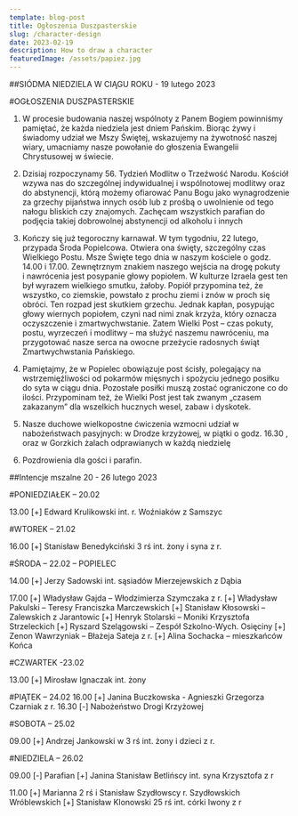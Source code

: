 ```yaml
---
template: blog-post
title: Ogłoszenia Duszpasterskie
slug: /character-design
date: 2023-02-19
description: How to draw a character
featuredImage: /assets/papiez.jpg
---
```

##SIÓDMA NIEDZIELA W CIĄGU ROKU	  - 19 lutego 2023                                         

#OGŁOSZENIA DUSZPASTERSKIE

1. W procesie budowania naszej wspólnoty z Panem Bogiem powinniśmy pamiętać, że każda niedziela jest dniem Pańskim. Biorąc żywy i świadomy udział we Mszy Świętej, wskazujemy na żywotność naszej wiary, umacniamy nasze powołanie do głoszenia Ewangelii Chrystusowej w świecie.

2. Dzisiaj rozpoczynamy 56. Tydzień Modlitw o Trzeźwość Narodu. Kościół wzywa nas do szczególnej indywidualnej i wspólnotowej modlitwy oraz do abstynencji, którą możemy ofiarować Panu Bogu jako wynagrodzenie za grzechy pijaństwa innych osób lub z prośbą o uwolnienie od tego nałogu bliskich czy znajomych. Zachęcam wszystkich parafian do podjęcia takiej dobrowolnej abstynencji od alkoholu i innych 

3. Kończy się już tegoroczny karnawał. W tym tygodniu, 22 lutego, przypada Środa Popielcowa. Otwiera ona święty, szczególny czas Wielkiego Postu. Msze Święte tego dnia w naszym kościele o godz. 14.00 i 17.00. Zewnętrznym znakiem naszego wejścia na drogę pokuty i nawrócenia jest posypanie głowy popiołem. W kulturze Izraela gest ten był wyrazem wielkiego smutku, żałoby. Popiół przypomina też, że wszystko, co ziemskie, powstało z prochu ziemi i znów w proch się obróci. Ten rozpad jest skutkiem grzechu. Jednak kapłan, posypując głowy wiernych popiołem, czyni nad nimi znak krzyża, który oznacza oczyszczenie i zmartwychwstanie. Zatem Wielki Post – czas pokuty, postu, wyrzeczeń i modlitwy – ma służyć naszemu nawróceniu, ma przygotować nasze serca na owocne przeżycie radosnych świąt Zmartwychwstania Pańskiego.

5. Pamiętajmy, że w Popielec obowiązuje post ścisły, polegający na wstrzemięźliwości od pokarmów mięsnych i spożyciu jednego posiłku do syta w ciągu dnia. Pozostałe posiłki muszą zostać ograniczone co do ilości. Przypominam też, że Wielki Post jest tak zwanym „czasem zakazanym” dla wszelkich hucznych wesel, zabaw i dyskotek.

6. Nasze duchowe wielkopostne ćwiczenia wzmocni udział w nabożeństwach pasyjnych: w Drodze krzyżowej, w piątki o godz. 16.30 , oraz w Gorzkich żalach odprawianych w każdą niedzielę 

7. Pozdrowienia dla gości i parafin.


##Intencje mszalne 20 - 26 lutego  2023

#PONIEDZIAŁEK – 20.02

13.00 [+] Edward Krulikowski int. r. Woźniaków z Samszyc

#WTOREK – 21.02

16.00 [+] Stanisław Benedykciński 3 rś int. żony i syna z r.

#ŚRODA – 22.02 – POPIELEC

14.00 [+] Jerzy Sadowski int. sąsiadów Mierzejewskich z Dąbia

17.00 [+] Władysław Gajda – Włodzimierza Szymczaka z r.
[+] Władysław Pakulski – Teresy Franciszka Marczewskich
[+] Stanisław Kłosowski – Zalewskich z Jarantowic
[+] Henryk Stolarski – Moniki Krzysztofa Strzeleckich 
[+] Ryszard Szelągowski – Zespół Szkolno-Wych. Osięciny
[+] Zenon Wawrzyniak – Błażeja Sateja z r. 
[+] Alina Sochacka – mieszkańców Końca

#CZWARTEK -23.02

13.00 [+] Mirosław Ignaczak int. żony

#PIĄTEK – 24.02
          16.00 [+] Janina Buczkowska - Agnieszki Grzegorza Czarniak z r.
16.30 [-] Nabożeństwo Drogi Krzyżowej

#SOBOTA – 25.02

09.00 [+] Andrzej Jankowski w 3 rś int. żony i dzieci z r.

#NIEDZIELA – 26.02

09.00 [-] Parafian [+] Janina Stanisław Betlińscy int. syna Krzysztofa z r

11.00 [+] Marianna 2 rś i Stanisław Szydłowscy r. Szydłowskich Wróblewskich
[+] Stanisław Klonowski 25 rś int. córki Iwony z r